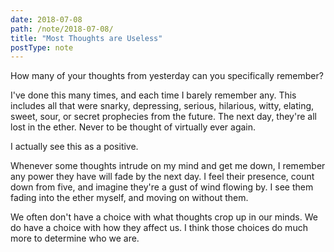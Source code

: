 ```yaml
---
date: 2018-07-08
path: /note/2018-07-08/
title: "Most Thoughts are Useless"
postType: note
---
```


How many of your thoughts from yesterday can you specifically remember?

I've done this many times, and each time I barely remember any. This includes all that were snarky, depressing, serious, hilarious, witty, elating, sweet, sour, or secret prophecies from the future. The next day, they're all lost in the ether. Never to be thought of virtually ever again.

I actually see this as a positive.

Whenever some thoughts intrude on my mind and get me down, I remember any power they have will fade by the next day. I feel their presence, count down from five, and imagine they're a gust of wind flowing by. I see them fading into the ether myself, and moving on without them.

We often don't have a choice with what thoughts crop up in our minds. We do have a choice with how they affect us. I think those choices do much more to determine who we are.
